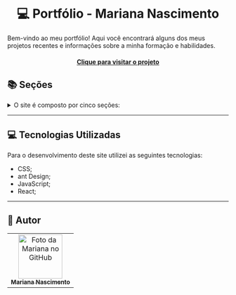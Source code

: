 <h1 align="center">
  <br>💻 Portfólio - Mariana Nascimento
</h1>

<p>Bem-vindo ao meu portfólio! Aqui você encontrará alguns dos meus projetos recentes e informações sobre a minha formação e habilidades.</p>

<h4 align="center"><a href=" https://marisin.github.io/Portfolio/">Clique para visitar o projeto</a></h4>

## 📚 Seções

<details><summary>O site é composto por cinco seções:</summary>

<h2>🚀 Projetos</h2>
    <p>Apresenta alguns projetos desenvolvidos e com link direto para os respectivos códigos no GitHub.</p>
<h2>🎓 Formação<h2>
    <p>Exibo a área na qual sou formada e outras formações complementares que tenho para aprimorar as minhas habilidades.</p>
<h2>📞 Contato<h2>
  <p>Entre em contato comigo através dos meios apresentados nesta seção, fique a vontade para me enviar uma mensagem.</p>
 
</details>

---

<h2>💻 Tecnologias Utilizadas </h2>
  
Para o desenvolvimento deste site utilizei as seguintes tecnologias:

- CSS;
- ant Design;
- JavaScript;
- React;

---

<h2>🦄 Autor</h2>

<table>
  <tr>
    <td align="center">
      <a href="https://github.com/MariSIN">
        <img src="https://avatars.githubusercontent.com/u/108953710?v=4" width="100px;" alt="Foto da Mariana no GitHub"/><br>
        <sub>
          <b>Mariana Nascimento</b>
        </sub>
      </a>
    </td>
  </tr>
</table>

